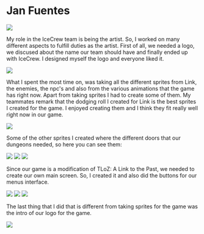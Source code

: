# Jan Fuentes

![](http://imgur.com/PUs460y.png) 

My role in the IceCrew team is being the artist. So, I worked on many different aspects to fulfill duties as the artist. First of all, we needed a logo, we discused about the name our team should have and finally ended up with IceCrew. I designed myself the logo and everyone liked it. 

![](http://imgur.com/Jqxhd2l.png)

What I spent the most time on, was taking all the different sprites from Link, the enemies, the npc's and also from the various animations that the game has right now. Apart from taking sprites I had to create some of them. My teammates remark that the dodging roll I created for Link is the best sprites I created for the game. I enjoyed creating them and I think they fit really well right now in our game.

![](http://imgur.com/8dw2Hro.gif)

Some of the other sprites I created where the different doors that our dungeons needed, so here you can see them: 

![](http://imgur.com/SMdy2Jn.png)
![](http://imgur.com/AxAzMGP.png)
![](http://imgur.com/U0HTfIm.png)

Since our game is a modification of TLoZ: A Link to the Past, we needed to create our own main screen. So, I created it and also did the buttons for our menus interface.

![](http://imgur.com/EQjTnvT.png)
![](http://imgur.com/ciJyCQz.png)
![](http://imgur.com/HjbTGKS.png)

The last thing that I did that is different from taking sprites for the game was the intro of our logo for the game. 

[![](http://imgur.com/HWww9hP.png)](https://www.youtube.com/watch?v=HuCWsDA6xVQ&feature=youtu.be)
